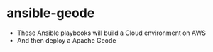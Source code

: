 # ansible-geode
* These Ansible playbooks will build a Cloud environment on AWS
* And then deploy a Apache Geode
`
